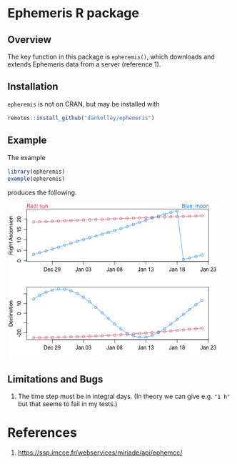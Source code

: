 # Ephemeris R package

## Overview

The key function in this package is `epheremis()`, which downloads and extends
Ephemeris data from a server (reference 1).

## Installation

`epheremis` is not on CRAN, but may be installed with
```R
remotes::install_github("dankelley/ephemeris")
```

## Example

The example
```R
library(epheremis)
example(epheremis)
```
produces the following.

![Example 1.](ex1.png)

## Limitations and Bugs

1. The time step must be in integral days. (In theory we can give e.g. `"1 h"`
   but that seems to fail in my tests.)

# References

1. https://ssp.imcce.fr/webservices/miriade/api/ephemcc/

